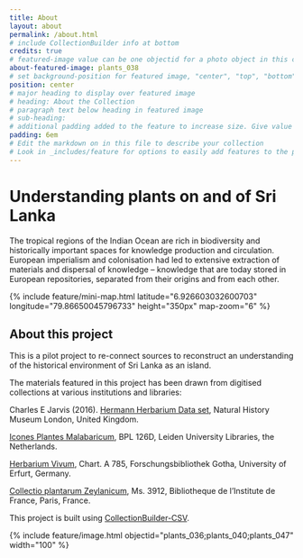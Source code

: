 ```yaml
---
title: About
layout: about
permalink: /about.html
# include CollectionBuilder info at bottom
credits: true
# featured-image value can be one objectid for a photo object in this collection, a relative path to an image in this project, or a full url to any image. If left blank, no featured image will appear at top of About page.
about-featured-image: plants_038
# set background-position for featured image, "center", "top", "bottom"
position: center
# major heading to display over featured image
# heading: About the Collection
# paragraph text below heading in featured image
# sub-heading: 
# additional padding added to the feature to increase size. Give value in em or px, e.g. "5em".
padding: 6em
# Edit the markdown on in this file to describe your collection
# Look in _includes/feature for options to easily add features to the page
---
```


# Understanding plants on and of Sri Lanka
The tropical regions of the Indian Ocean are rich in biodiversity and historically important spaces for knowledge production and circulation. European imperialism and colonisation had led to extensive extraction of materials and dispersal of knowledge – knowledge that are today stored in European repositories, separated from their origins and from each other.

{% include feature/mini-map.html latitude="6.926603032600703" longitude="79.86650045796733" height="350px" map-zoom="6" %}

## About this project
This is a pilot project to re-connect sources to reconstruct an understanding of the historical environment of Sri Lanka as an island.

The materials featured in this project has been drawn from digitised collections at various institutions and libraries:

Charles E Jarvis (2016). [Hermann Herbarium Data set](https://doi.org/10.5519/0062484), Natural History Museum London, United Kingdom.

[Icones Plantes Malabaricum](https://digitalcollections.universiteitleiden.nl/iconesplantarummalabaricum), BPL 126D, Leiden University Libraries, the Netherlands.

[Herbarium Vivum](https://dhb.thulb.uni-jena.de/receive/ufb_cbu_00032798), Chart. A 785, Forschungsbibliothek Gotha, University of Erfurt, Germany.

[Collectio plantarum Zeylanicum](https://bibnum.institutdefrance.fr/ark:/61562/bi24308), Ms. 3912, Bibliotheque de l’Institute de France, Paris, France.

This project is built using [CollectionBuilder-CSV](https://github.com/CollectionBuilder/collectionbuilder-csv).

{% include feature/image.html objectid="plants_036;plants_040;plants_047" width="100" %} 
